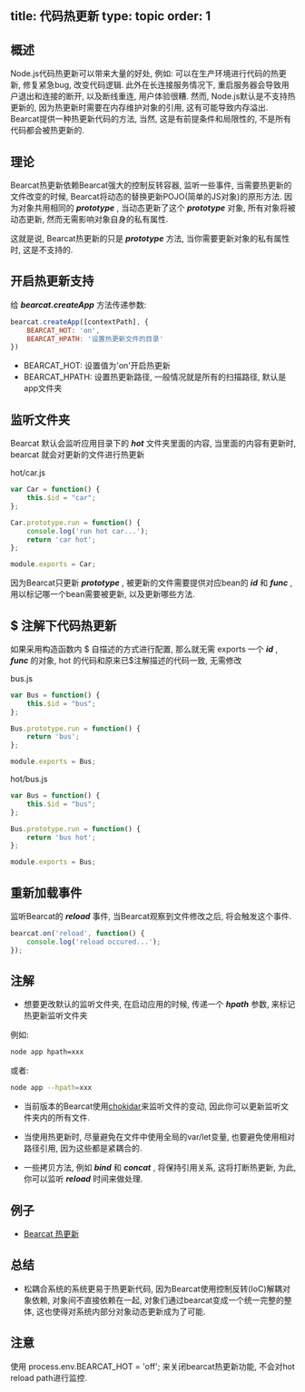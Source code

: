 title: 代码热更新
type: topic
order: 1
---

## 概述

Node.js代码热更新可以带来大量的好处, 例如: 可以在生产环境进行代码的热更新, 修复紧急bug, 改变代码逻辑. 此外在长连接服务情况下, 重启服务器会导致用户退出和连接的断开, 以及断线重连, 用户体验很糟. 然而, Node.js默认是不支持热更新的, 因为热更新时需要在内存维护对象的引用, 这有可能导致内存溢出.
Bearcat提供一种热更新代码的方法, 当然, 这是有前提条件和局限性的, 不是所有代码都会被热更新的.

## 理论

Bearcat热更新依赖Bearcat强大的控制反转容器, 监听一些事件, 当需要热更新的文件改变的时候, Bearcat将动态的替换更新POJO(简单的JS对象)的原形方法. 因为对象共用相同的 ***prototype*** , 当动态更新了这个 ***prototype*** 对象, 所有对象将被动态更新, 然而无需影响对象自身的私有属性.

这就是说, Bearcat热更新的只是 ***prototype*** 方法, 当你需要更新对象的私有属性时, 这是不支持的.

## 开启热更新支持

给 ***bearcat.createApp*** 方法传递参数:

```js
bearcat.createApp([contextPath], {
	BEARCAT_HOT: 'on',
	BEARCAT_HPATH: '设置热更新文件的目录'
})
```

* BEARCAT_HOT: 设置值为'on'开启热更新
* BEARCAT_HPATH: 设置热更新路径, 一般情况就是所有的扫描路径, 默认是app文件夹

## 监听文件夹
  
Bearcat 默认会监听应用目录下的 ***hot*** 文件夹里面的内容, 当里面的内容有更新时, bearcat 就会对更新的文件进行热更新

hot/car.js

```js
var Car = function() {
	this.$id = "car";
};

Car.prototype.run = function() {
	console.log('run hot car...');
	return 'car hot';
};

module.exports = Car;
```

因为Bearcat只更新 ***prototype*** , 被更新的文件需要提供对应bean的 ***id*** 和 ***func*** , 用以标记哪一个bean需要被更新, 以及更新哪些方法.    

## $ 注解下代码热更新

如果采用构造函数内 $ 自描述的方式进行配置, 那么就无需 exports 一个 ***id*** ,  ***func*** 的对象, hot 的代码和原来已$注解描述的代码一致, 无需修改

bus.js

```js
var Bus = function() {
	this.$id = "bus";
};

Bus.prototype.run = function() {
	return 'bus';
};

module.exports = Bus;
```

hot/bus.js

```js
var Bus = function() {
	this.$id = "bus";
};

Bus.prototype.run = function() {
	return 'bus hot';
};

module.exports = Bus;
```

## 重新加载事件

监听Bearcat的 ***reload*** 事件, 当Bearcat观察到文件修改之后, 将会触发这个事件.

```js
bearcat.on('reload', function() {
	console.log('reload occured...');
});
```

## 注解

* 想要更改默认的监听文件夹, 在启动应用的时候, 传递一个 ***hpath*** 参数, 来标记热更新监听文件夹

例如:

```bash
node app hpath=xxx  
```

或者:

```bash
node app --hpath=xxx  
```

* 当前版本的Bearcat使用[chokidar](https://github.com/paulmillr/chokidar)来监听文件的变动, 因此你可以更新监听文件夹内的所有文件.

* 当使用热更新时, 尽量避免在文件中使用全局的var/let变量, 也要避免使用相对路径引用, 因为这些都是紧耦合的.

* 一些拷贝方法, 例如 ***bind*** 和 ***concat*** , 将保持引用关系, 这将打断热更新, 为此, 你可以监听 ***reload*** 时间来做处理.

## 例子

* [Bearcat 热更新](https://github.com/bearcatjs/bearcat/tree/master/examples/hot_reload)

## 总结

* 松耦合系统的系统更易于热更新代码, 因为Bearcat使用控制反转(IoC)解耦对象依赖, 对象间不直接依赖在一起, 对象们通过bearcat变成一个统一完整的整体, 这也使得对系统内部分对象动态更新成为了可能.

## 注意

使用 process.env.BEARCAT_HOT = 'off'; 来关闭bearcat热更新功能, 不会对hot reload path进行监控.

